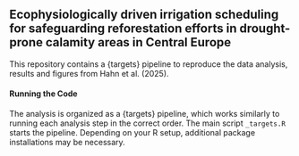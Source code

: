 ## Ecophysiologically driven irrigation scheduling for safeguarding reforestation efforts in drought-prone calamity areas in Central Europe

This repository contains a {targets} pipeline to reproduce the data analysis, results and figures from Hahn et al. (2025).

#### Running the Code
The analysis is organized as a {targets} pipeline, which works similarly to running each analysis step in the correct order. The main script `_targets.R` starts the pipeline.
Depending on your R setup, additional package installations may be necessary.


